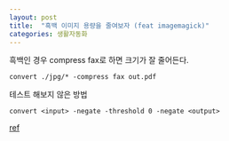 ```yaml
---
layout: post
title:  "흑백 이미지 용량을 줄여보자 (feat imagemagick)"
categories: 생활자동화
---
```



흑백인 경우 compress fax로 하면 크기가 잘 줄어든다. 

```
convert ./jpg/* -compress fax out.pdf    
```

테스트 해보지 않은 방법

```
convert <input> -negate -threshold 0 -negate <output>
```

[ref](http://superuser.com/questions/893476/converting-from-color-to-true-black-and-white-in-imagemagick)